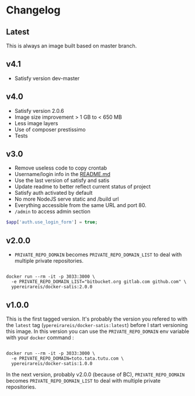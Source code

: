 # Changelog

## Latest

This is always an image built based on master branch.

## v4.1

* Satisfy version dev-master

## v4.0

* Satisfy version 2.0.6
* Image size improvement > 1 GB to < 650 MB
* Less image layers
* Use of composer prestissimo
* Tests

## v3.0

* Remove useless code to copy crontab
* Username/login info in the [README.md](README.md)
* Use the last version of satisfy and satis
* Update readme to better reflect current status of project
* Satisfy auth activated by default
* No more NodeJS serve static and /build url
* Everything accessible from the same URL and port 80.
* `/admin` to access admin section

```php
$app['auth.use_login_form'] = true;
```

## v2.0.0

* `PRIVATE_REPO_DOMAIN` becomes `PRIVATE_REPO_DOMAIN_LIST` to deal with multiple private repositories.

```shell

docker run --rm -it -p 3033:3000 \
  -e PRIVATE_REPO_DOMAIN_LIST="bitbucket.org gitlab.com github.com" \
  ypereirareis/docker-satis:2.0.0

```

## v1.0.0

This is the first tagged version. It's probably the version you refered to with the `latest` tag (`ypereirareis/docker-satis:latest`) before I start versioning this image.
In this version you can use the `PRIVATE_REPO_DOMAIN` env variable with your `docker` command :

```shell

docker run --rm -it -p 3033:3000 \
  -e PRIVATE_REPO_DOMAIN=toto.tata.tutu.com \
  ypereirareis/docker-satis:1.0.0

```

In the next version, probably v2.0.0 (because of BC), `PRIVATE_REPO_DOMAIN` becomes `PRIVATE_REPO_DOMAIN_LIST` to deal with multiple private repositories.
